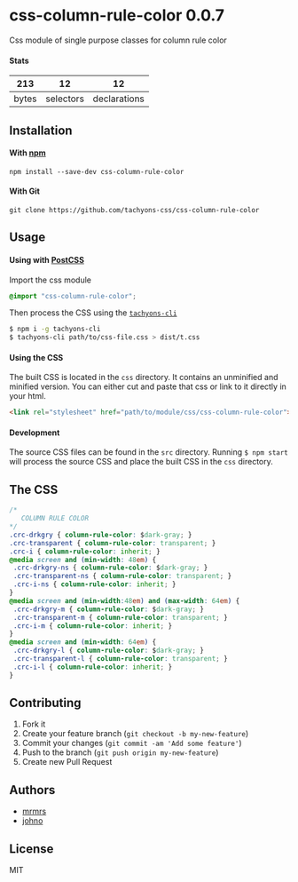 # css-column-rule-color 0.0.7

Css module of single purpose classes for column rule color

#### Stats

213 | 12 | 12
---|---|---
bytes | selectors | declarations

## Installation

#### With [npm](https://npmjs.com)

```
npm install --save-dev css-column-rule-color
```

#### With Git

```
git clone https://github.com/tachyons-css/css-column-rule-color
```

## Usage

#### Using with [PostCSS](https://github.com/postcss/postcss)

Import the css module

```css
@import "css-column-rule-color";
```

Then process the CSS using the [`tachyons-cli`](https://github.com/tachyons-css/tachyons-cli)

```sh
$ npm i -g tachyons-cli
$ tachyons-cli path/to/css-file.css > dist/t.css
```

#### Using the CSS

The built CSS is located in the `css` directory. It contains an unminified and minified version.
You can either cut and paste that css or link to it directly in your html.

```html
<link rel="stylesheet" href="path/to/module/css/css-column-rule-color">
```

#### Development

The source CSS files can be found in the `src` directory.
Running `$ npm start` will process the source CSS and place the built CSS in the `css` directory.

## The CSS

```css
/*
   COLUMN RULE COLOR
*/
.crc-drkgry { column-rule-color: $dark-gray; }
.crc-transparent { column-rule-color: transparent; }
.crc-i { column-rule-color: inherit; }
@media screen and (min-width: 48em) {
 .crc-drkgry-ns { column-rule-color: $dark-gray; }
 .crc-transparent-ns { column-rule-color: transparent; }
 .crc-i-ns { column-rule-color: inherit; }
}
@media screen and (min-width:48em) and (max-width: 64em) {
 .crc-drkgry-m { column-rule-color: $dark-gray; }
 .crc-transparent-m { column-rule-color: transparent; }
 .crc-i-m { column-rule-color: inherit; }
}
@media screen and (min-width: 64em) {
 .crc-drkgry-l { column-rule-color: $dark-gray; }
 .crc-transparent-l { column-rule-color: transparent; }
 .crc-i-l { column-rule-color: inherit; }
}
```

## Contributing

1. Fork it
2. Create your feature branch (`git checkout -b my-new-feature`)
3. Commit your changes (`git commit -am 'Add some feature'`)
4. Push to the branch (`git push origin my-new-feature`)
5. Create new Pull Request

## Authors

* [mrmrs](http://mrmrs.io)
* [johno](http://johnotander.com)

## License

MIT

